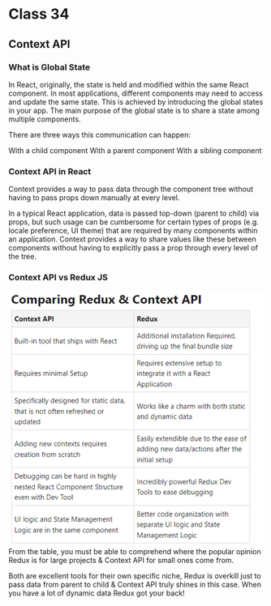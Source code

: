 # Class 34
## Context API

### What is Global State
In React, originally, the state is held and modified within the same React component. In most applications, different components may need to access and update the same state. This is achieved by introducing the global states in your app. The main purpose of the global state is to share a state among multiple components.

There are three ways this communication can happen:

With a child component
With a parent component
With a sibling component

### Context API in React
Context provides a way to pass data through the component tree without having to pass props down manually at every level.

In a typical React application, data is passed top-down (parent to child) via props, but such usage can be cumbersome for certain types of props (e.g. locale preference, UI theme) that are required by many components within an application. Context provides a way to share values like these between components without having to explicitly pass a prop through every level of the tree.

### Context API vs Redux JS
![alt text](img.png)
From the table, you must be able to comprehend where the popular opinion Redux is for large projects & Context API for small ones come from.

Both are excellent tools for their own specific niche, Redux is overkill just to pass data from parent to child & Context API truly shines in this case. When you have a lot of dynamic data Redux got your back!